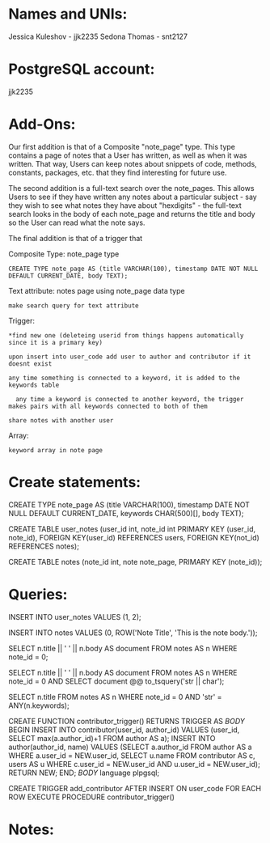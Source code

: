 
# Names and UNIs:
Jessica Kuleshov - jjk2235
Sedona Thomas - snt2127

# PostgreSQL account:
jjk2235


# Add-Ons:
    
    
Our first addition is that of a Composite "note_page" type. This type contains a page of notes that a User has written, as well as when it was written. That way, Users can keep notes about snippets of code, methods, constants, packages, etc. that they find interesting for future use. 

The second addition is a full-text search over the note_pages. This allows Users to see if they have written any notes about a particular subject - say they wish to see what notes they have about "hexdigits" - the full-text search looks in the body of each note_page and returns the title and body so the User can read what the note says.

The final addition is that of a trigger that 



Composite Type: note_page type
  
    CREATE TYPE note_page AS (title VARCHAR(100), timestamp DATE NOT NULL DEFAULT CURRENT_DATE, body TEXT);
    

    
Text attribute: notes page using note_page data type
  
    make search query for text attribute

Trigger:

    *find new one (deleteing userid from things happens automatically since it is a primary key)
  
    upon insert into user_code add user to author and contributor if it doesnt exist
    
    any time something is connected to a keyword, it is added to the keywords table
    
      any time a keyword is connected to another keyword, the trigger makes pairs with all keywords connected to both of them
    
    share notes with another user
  
Array:

    keyword array in note page
  




# Create statements:

CREATE TYPE note_page AS (title VARCHAR(100), timestamp DATE NOT NULL DEFAULT CURRENT_DATE, keywords CHAR(500)[], body TEXT);

CREATE TABLE user_notes (user_id int, note_id int PRIMARY KEY (user_id, note_id), FOREIGN KEY(user_id) REFERENCES users, FOREIGN KEY(not_id) REFERENCES notes);

CREATE TABLE notes (note_id int, note note_page, PRIMARY KEY (note_id));




# Queries:

INSERT INTO user_notes VALUES (1, 2);
  
INSERT INTO notes VALUES (0, ROW('Note Title', 'This is the note body.'));

SELECT n.title || ' ' || n.body AS document FROM notes AS n WHERE note_id = 0;
  
SELECT n.title || ' ' || n.body AS document FROM notes AS n WHERE note_id = 0 AND SELECT document @@ to_tsquery('str || char');
  
SELECT n.title FROM notes AS n WHERE note_id = 0 AND 'str' = ANY(n.keywords);

CREATE FUNCTION contributor_trigger() RETURNS TRIGGER AS $BODY$ BEGIN INSERT INTO contributor(user_id, author_id) VALUES (user_id, SELECT max(a.author_id)+1 FROM author AS a); INSERT INTO author(author_id, name) VALUES (SELECT a.author_id FROM author AS a WHERE a.user_id = NEW.user_id, SELECT u.name FROM contributor AS c, users AS u WHERE c.user_id = NEW.user_id AND u.user_id = NEW.user_id); RETURN NEW; END; $BODY$ language plpgsql;

CREATE TRIGGER add_contributor AFTER INSERT ON user_code FOR EACH ROW EXECUTE PROCEDURE contributor_trigger()

# Notes:


